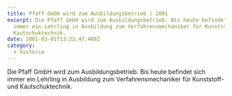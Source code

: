 ```yaml
---
title: Pfaff GmbH wird zum Ausbildungsbetrieb | 2001
excerpt: Die Pfaff GmbH wird zum Ausbildungsbetrieb. Bis heute befindet sich
  immer ein Lehrling in Ausbildung zum Verfahrensmechaniker für ­Kunststoff- und
  Kautschuktechnik.
date: 2001-03-01T13:22:47.488Z
category: 
  - historie
---
```

Die Pfaff GmbH wird zum Ausbildungsbetrieb. Bis heute befindet sich immer ein Lehrling in Ausbildung zum Verfahrensmechaniker für ­Kunststoff- und Kautschuktechnik.